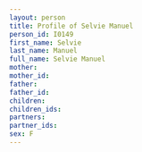 ```yaml
---
layout: person
title: Profile of Selvie Manuel
person_id: I0149
first_name: Selvie
last_name: Manuel
full_name: Selvie Manuel
mother: 
mother_id: 
father: 
father_id: 
children:
children_ids:
partners:
partner_ids:
sex: F
---
```


